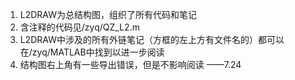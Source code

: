 1. L2DRAW为总结构图，组织了所有代码和笔记
2. 含注释的代码见/zyq/QZ_L2.m
3. L2DRAW中涉及的所有外链笔记（方框的左上方有文件名的）都可以在/zyq/MATLAB中找到以进一步阅读
4. 结构图右上角有一些导出错误，但是不影响阅读
   ——7.24
